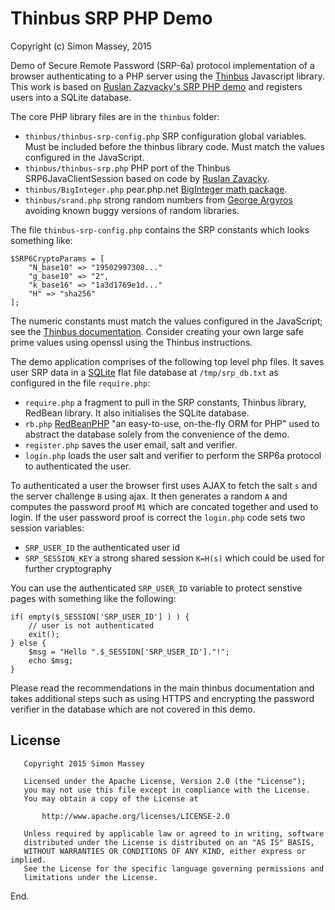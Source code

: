 # Thinbus SRP PHP Demo

Copyright (c) Simon Massey, 2015

Demo of Secure Remote Password (SRP-6a) protocol implementation of a browser authenticating to a PHP server using the [Thinbus](https://bitbucket.org/simon_massey/thinbus-srp-js) Javascript library. 
This work is based on [Ruslan Zazvacky's SRP PHP demo](https://github.com/RuslanZavacky/srp-6a-demo) and registers users into a SQLite database. 

The core PHP library files are in the `thinbus` folder:

* `thinbus/thinbus-srp-config.php` SRP configuration global variables. Must be included before the thinbus library code. Must match the values configured in the JavaScript. 
* `thinbus/thinbus-srp.php` PHP port of the Thinbus SRP6JavaClientSession based on code by [Ruslan Zavacky](https://github.com/RuslanZavacky/srp-6a-demo).
* `thinbus/BigInteger.php` pear.php.net [BigInteger math package](http://pear.php.net/package/BigInteger).
* `thinbus/srand.php` strong random numbers from [George Argyros](https://github.com/GeorgeArgyros/Secure-random-bytes-in-PHP) avoiding known buggy versions of random libraries. 

The file `thinbus-srp-config.php` contains the SRP constants which looks something like: 

```
$SRP6CryptoParams = [
    "N_base10" => "19502997308..."
    "g_base10" => "2",
    "k_base16" => "1a3d1769e1d..."
    "H" => "sha256"
];
```

The numeric constants must match the values configured in the JavaScript; see the [Thinbus documentation](https://bitbucket.org/simon_massey/thinbus-srp-js). Consider creating your own large safe prime values using openssl using the Thinbus instructions. 

The demo application comprises of the following top level php files. It saves user SRP data in a [SQLite](http://php.net/manual/en/book.sqlite.php) flat file database at `/tmp/srp_db.txt` as configured in the file `require.php`: 

* `require.php` a fragment to pull in the SRP constants, Thinbus library, RedBean library. It also initialises the SQLite database. 
* `rb.php` [RedBeanPHP](http://redbeanphp.com) "an easy-to-use, on-the-fly ORM for PHP" used to abstract the database solely from the convenience of the demo.   
* `register.php` saves the user email, salt and verifier.  
* `login.php` loads the user salt and verifier to perform the SRP6a protocol to authenticated the user. 

To authenticated a user the browser first uses AJAX to fetch the salt `s` and the server challenge `B` using ajax. 
It then generates a random `A` and computes the password proof `M1` which are concated together and used to login. 
If the user password proof is correct the `login.php` code sets two session variables:

* `SRP_USER_ID` the authenticated user id
* `SRP_SESSION_KEY` a strong shared session `K=H(s)` which could be used for further cryptography

You can use the authenticated `SRP_USER_ID` variable to protect senstive pages with something like the following: 

```
if( empty($_SESSION['SRP_USER_ID'] ) ) {
    // user is not authenticated
    exit();
} else {
    $msg = "Hello ".$_SESSION['SRP_USER_ID']."!";
    echo $msg;
}
```

Please read the recommendations in the main thinbus documentation and takes additional steps such as using HTTPS and encrypting the password verifier in the database which are not covered in this demo. 

## License

```
   Copyright 2015 Simon Massey

   Licensed under the Apache License, Version 2.0 (the "License");
   you may not use this file except in compliance with the License.
   You may obtain a copy of the License at

       http://www.apache.org/licenses/LICENSE-2.0

   Unless required by applicable law or agreed to in writing, software
   distributed under the License is distributed on an "AS IS" BASIS,
   WITHOUT WARRANTIES OR CONDITIONS OF ANY KIND, either express or implied.
   See the License for the specific language governing permissions and
   limitations under the License.
```
   
End.